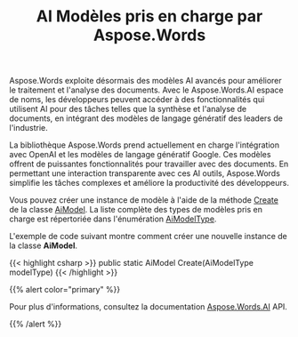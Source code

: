 ﻿---
title: AI Modèles pris en charge par Aspose.Words
second_title: Aspose.Words pour .NET
articleTitle: Modèles AI pris en charge
linktitle: Modèles AI pris en charge
type: docs
weight: 10
description: "Aspose.Words pour .NET prend en charge les modèles OpenAI et Google AI pour les documents de synthèse et de traduction. Utilisez Aspose.Words avec les modèles Gpt-4o, Gpt-4o mini, Gpt-4 Turbo, GPT-3.5 Turbo, Gémeaux 1.5 Flash, Gémeaux 1.5 Flash-8B, Gémeaux 1.5 Pro."
url: /fr/net/supported-ai-models/
timestamp: 2024-11-26-12-00-00
---

Aspose.Words exploite désormais des modèles AI avancés pour améliorer le traitement et l'analyse des documents. Avec le Aspose.Words.AI espace de noms, les développeurs peuvent accéder à des fonctionnalités qui utilisent AI pour des tâches telles que la synthèse et l'analyse de documents, en intégrant des modèles de langage génératif des leaders de l'industrie.

La bibliothèque Aspose.Words prend actuellement en charge l'intégration avec OpenAI et les modèles de langage génératif Google. Ces modèles offrent de puissantes fonctionnalités pour travailler avec des documents. En permettant une interaction transparente avec ces AI outils, Aspose.Words simplifie les tâches complexes et améliore la productivité des développeurs.

Vous pouvez créer une instance de modèle à l'aide de la méthode [Create](https://reference.aspose.com/words/net/aspose.words.ai/aimodel/create/) de la classe [AiModel](https://reference.aspose.com/words/net/aspose.words.ai/aimodel/). La liste complète des types de modèles pris en charge est répertoriée dans l'énumération [AiModelType](https://reference.aspose.com/words/net/aspose.words.ai/aimodeltype/).

L'exemple de code suivant montre comment créer une nouvelle instance de la classe **AiModel**.

{{< highlight csharp >}}
public static AiModel Create(AiModelType modelType)
{{< /highlight >}}

{{% alert color="primary" %}}

Pour plus d'informations, consultez la documentation [Aspose.Words.AI](https://reference.aspose.com/words/net/aspose.words.ai/) API.

{{% /alert %}}